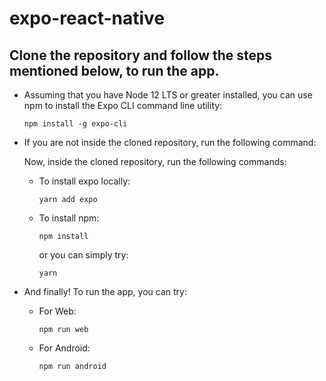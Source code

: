 # expo-react-native
## Clone the repository and follow the steps mentioned below, to run the app.

<ul>
<li><p>Assuming that you have Node 12 LTS or greater installed, you can use npm to install the Expo CLI command line utility:</p></li>

```
npm install -g expo-cli
```

<li><p>If you are not inside the cloned repository, run the following command:</p></li>
<p>Now, inside the cloned repository, run the following commands:</p>
<ul>
<li><p>To install expo locally:</p></li>

```
yarn add expo
```

<li><p>To install npm:</p></li>

```
npm install
```

<p>or you can simply try:</p>

```
yarn
```

</ul>

<li><p>And finally! To run the app, you can try:</p></li>
<ul>
<li><p>For Web:</p></li>

```
npm run web
```

<li><p>For Android:</p></li>

```
npm run android
```
